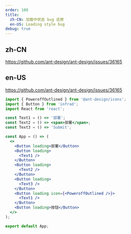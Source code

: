 ```yaml
---
order: 100
title:
  zh-CN: 加载中状态 bug 还原
  en-US: Loading style bug
debug: true
---
```


## zh-CN

https://github.com/ant-design/ant-design/issues/36165

## en-US

https://github.com/ant-design/ant-design/issues/36165

```jsx
import { PoweroffOutlined } from '@ant-design/icons';
import { Button } from 'infrad';
import React from 'react';

const Text1 = () => '部署';
const Text2 = () => <span>部署</span>;
const Text3 = () => 'Submit';

const App = () => (
  <>
    <Button loading>部署</Button>
    <Button loading>
      <Text1 />
    </Button>
    <Button loading>
      <Text2 />
    </Button>
    <Button loading>
      <Text3 />
    </Button>
    <Button loading icon={<PoweroffOutlined />}>
      <Text1 />
    </Button>
    <Button loading>按钮</Button>
  </>
);

export default App;
```
